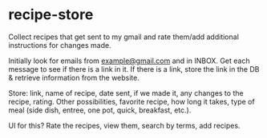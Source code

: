 # recipe-store
Collect recipes that get sent to my gmail and rate them/add additional instructions for changes made. 

Initially look for emails from example@gmail.com and in INBOX.
Get each message to see if there is a link in it.
If there is a link, store the link in the DB & retrieve information from the website.

Store: link, name of recipe, date sent, if we made it, any changes to the recipe, rating. Other possibilities, favorite recipe, how long it takes, type of meal (side dish, entree, one pot, quick, breakfast, etc.).

UI for this? Rate the recipes, view them, search by terms, add recipes.
